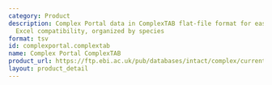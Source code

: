 ```yaml
---
category: Product
description: Complex Portal data in ComplexTAB flat-file format for easy parsing and
  Excel compatibility, organized by species
format: tsv
id: complexportal.complextab
name: Complex Portal ComplexTAB
product_url: https://ftp.ebi.ac.uk/pub/databases/intact/complex/current/complextab/
layout: product_detail
---
```

